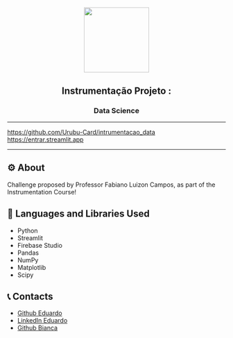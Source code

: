 <h1 align="center">
    <img height=150px src="https://sistemafieto.com.br/gestor/Repositorio/CRP.Sistema.PortalSistemaFIETO.SENAI.CursoSenai/638629619017479512.png">
</h1>

<h2 align="center">
    Instrumentação Projeto  :
</h2>

<h3 align="center">
    Data Science
</h3>

---

https://github.com/Urubu-Card/intrumentacao_data
https://entrar.streamlit.app

---

## ⚙ About
 Challenge proposed by Professor Fabiano Luizon Campos, as part of the Instrumentation Course!

## 📂 Languages and Libraries Used
- Python
- Streamlit                                     
- Firebase Studio                           
- Pandas
- NumPy
- Matplotlib
- Scipy

## 📞 Contacts
- <a href="https://github.com/Urubu-Card" target="_blank">Github Eduardo</a>
- <a href="https://www.linkedin.com/in/eduardo-da-silva-oliveira/" target="_blank">LinkedIn Eduardo</a>
- <a href="https://github.com/Binalmeida" target="_blank">Github Bianca </a>
